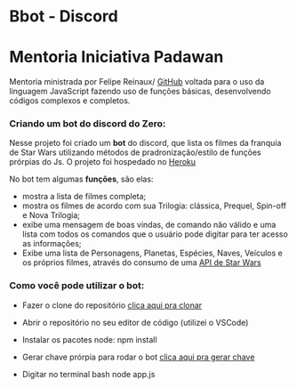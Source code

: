 # Bbot - Discord

# Mentoria Iniciativa Padawan

Mentoria ministrada por Felipe Reinaux/ [GitHub](https://github.com/fereinaux) voltada para o uso da linguagem JavaScript fazendo uso de funções básicas, desenvolvendo códigos complexos e completos.


### Criando um bot do discord do Zero:

Nesse projeto foi criado um **bot** do discord, que lista os filmes da franquia de Star Wars utilizando métodos de pradronização/estilo de funções prórpias do Js.
O projeto foi hospedado no [Heroku](https://dashboard.heroku.com/apps)


No bot tem algumas **funções**, são elas:

- mostra a lista de filmes completa;
- mostra os filmes de acordo com sua Trilogia: clássica, Prequel, Spin-off e Nova Trilogia;
- exibe uma mensagem de boas vindas, de comando não válido e uma lista com todos os comandos que o usuário pode digitar para ter acesso as informações;
- Exibe uma lista de Personagens, Planetas, Espécies, Naves, Veículos e os próprios filmes, através do consumo de uma [API de Star Wars](https://swapi.dev/)


### Como você pode utilizar o bot:

- Fazer o clone do repositório
[clica aqui pra clonar](https://github.com/barbarafigueiroa/Bbot/tree/B%C3%A1rbara)

- Abrir o repositório no seu editor de código (utilizei o VSCode)

- Instalar os pacotes node: npm install

- Gerar chave prórpia para rodar o bot
[clica aqui pra gerar chave](https://discord.com/developers/applications/)

- Digitar no terminal bash node app.js
 






